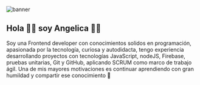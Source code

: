 ![banner](https://user-images.githubusercontent.com/70681219/211134452-c34f5ea7-54b5-402a-88d9-3b91bff8b5f1.jpg)

## Hola 👋👋 soy Angelica 👩‍💻

Soy una Frontend developer con conocimientos solidos en programación, apasionada por la tecnología, curiosa y autodidacta, tengo experiencia desarrollando proyectos con tecnologías JavaScript, nodeJS, Firebase, pruebas unitarias, Git y GitHub, aplicando SCRUM como marco de trabajo ágil. Una de mis mayores motivaciones es continuar aprendiendo con gran humildad y compartir ese conocimiento 🤍


